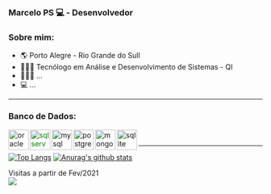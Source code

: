 <!--
**marcelopspereira/marcelopspereira** is a ✨ _special_ ✨ repository because its `README.md` (this file) appears on your GitHub profile.

Here are some ideas to get you started:

- 🔭 I’m currently working on ...
- 🌱 I’m currently learning ...
- 👯 I’m looking to collaborate on ...
- 🤔 I’m looking for help with ...
- 💬 Ask me about ...
- 📫 How to reach me: ...
- 😄 Pronouns: ...
- ⚡ Fun fact: ...
-->

### Marcelo PS 💻 - Desenvolvedor 

### Sobre mim:
- :earth_americas: Porto Alegre - Rio Grande do Sull
- 👨🏿‍🎓  Tecnólogo em Análise e Desenvolvimento de Sistemas - QI
- 👨🏿‍💻 ...
- 💻  ...

<hr></hr>
 
### Banco de Dados:
[<img align="left" alt="oracle" width="40px" style="fill: yellow;" src="https://cdn.jsdelivr.net/npm/simple-icons@3.12.1/icons/oracle.svg"/>][oracle]
[<img align="left" alt="sqlserver" width="40px" style="color: green;" src="https://cdn.jsdelivr.net/npm/simple-icons@3.12.1/icons/microsoftsqlserver.svg"/>][sqlserver]
[<img align="left" alt="mysql" width="40px" src="https://cdn.jsdelivr.net/npm/simple-icons@3.12.1/icons/mysql.svg"/>][mysql]
[<img align="left" alt="postgresql" width="40px" src="https://cdn.jsdelivr.net/npm/simple-icons@3.12.1/icons/postgresql.svg"/>][postgresql]
[<img align="left" alt="mongodb" width="40px" src="https://cdn.jsdelivr.net/npm/simple-icons@3.12.1/icons/mongodb.svg"/>][mongodb]
[<img align="left" alt="sqlite" width="40px" src="https://cdn.jsdelivr.net/npm/simple-icons@3.12.1/icons/sqlite.svg"/>][sqlite]<br/>

<hr></hr>


[![Top Langs](https://github-readme-stats.vercel.app/api/top-langs/?username=marcelopspereira&theme=dracula)](https://github.com/jussaragranja/)
[![Anurag's github stats](https://github-readme-stats.vercel.app/api?username=marcelopspereira&show_icons=true&theme=dracula)](https://github.com/jussaragranja/)

<p>Visitas a partir de Fev/2021<br><img src="https://profile-counter.glitch.me/marcelopspereira/count.svg"/></p>

[oracle]: https://docs.oracle.com/en/database/oracle/oracle-database/
[mysql]: https://dev.mysql.com/doc/
[postgresql]: https://www.postgresql.org/docs/
[mongodb]: https://www.mongodb.com/
[sqlite]: https://www.sqlite.org/docs.html
[sqlserver]: https://docs.microsoft.com/pt-br/sql/sql-server/?view=sql-server-ver15
